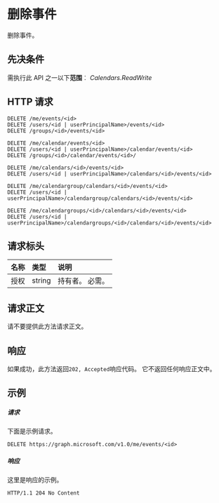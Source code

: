# <a name="delete-event"></a>删除事件

删除事件。
## <a name="prerequisites"></a>先决条件
需执行此 API 之一以下**范围**︰ *Calendars.ReadWrite* 
## <a name="http-request"></a>HTTP 请求
<!-- { "blockType": "ignored" } -->
```http
DELETE /me/events/<id>
DELETE /users/<id | userPrincipalName>/events/<id>
DELETE /groups/<id>/events/<id>

DELETE /me/calendar/events/<id>
DELETE /users/<id | userPrincipalName>/calendar/events/<id>
DELETE /groups/<id>/calendar/events/<id>/

DELETE /me/calendars/<id>/events/<id>
DELETE /users/<id | userPrincipalName>/calendars/<id>/events/<id>

DELETE /me/calendargroup/calendars/<id>/events/<id>
DELETE /users/<id | userPrincipalName>/calendargroup/calendars/<id>/events/<id>

DELETE /me/calendargroups/<id>/calendars/<id>/events/<id>
DELETE /users/<id | userPrincipalName>/calendargroups/<id>/calendars/<id>/events/<id>
```
## <a name="request-headers"></a>请求标头
| 名称       | 类型 | 说明|
|:---------------|:--------|:----------|
| 授权  | string  | 持有者<token>。 必需。 |

## <a name="request-body"></a>请求正文
请不要提供此方法请求正文。


## <a name="response"></a>响应
如果成功，此方法返回`202, Accepted`响应代码。 它不返回任何响应正文中。

## <a name="example"></a>示例
##### <a name="request"></a>请求
下面是示例请求。
<!-- {
  "blockType": "request",
  "name": "delete_event"
}-->
```http
DELETE https://graph.microsoft.com/v1.0/me/events/<id>
```
##### <a name="response"></a>响应
这里是响应的示例。 
<!-- {
  "blockType": "response",
  "truncated": true
} -->
```http
HTTP/1.1 204 No Content
```

<!-- uuid: 8fcb5dbc-d5aa-4681-8e31-b001d5168d79
2015-10-25 14:57:30 UTC -->
<!-- {
  "type": "#page.annotation",
  "description": "Delete event",
  "keywords": "",
  "section": "documentation",
  "tocPath": ""
}-->